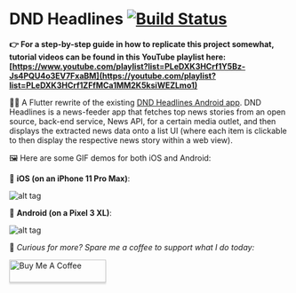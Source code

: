 # DND Headlines [![Build Status](https://app.bitrise.io/app/fc857c06d9e15704/status.svg?token=V1rAoQ3inC0Sm_DlS-N3uQ&branch=flutter)](https://app.bitrise.io/app/fc857c06d9e15704)

**👉 For a step-by-step guide in how to replicate this project somewhat, tutorial videos can be found in this YouTube playlist here: [https://www.youtube.com/playlist?list=PLeDXK3HCrf1Y5Bz-Js4PQU4o3EV7FxaBM](https://youtube.com/playlist?list=PLeDXK3HCrf1ZFfMCa1MM2K5ksiWEZLmo1)**

💁‍♂️ A Flutter rewrite of the existing [DND Headlines Android app](https://play.google.com/store/apps/details?id=com.davenotdavid.dndheadlines). DND Headlines is a news-feeder app that fetches top news stories from an open source, back-end service, News API, for a certain media outlet, and then displays the extracted news data onto a list UI (where each item is clickable to then display the respective news story within a web view).

🖼 Here are some GIF demos for both iOS and Android:

🍎 **iOS (on an iPhone 11 Pro Max)**:

![alt tag](https://media.giphy.com/media/jPPwMWAcZPzqDqX3zp/giphy.gif)

👾 **Android (on a Pixel 3 XL)**:

![alt tag](https://media.giphy.com/media/HVokdMOyKEu49UdbrE/giphy.gif)

🙏 *Curious for more? Spare me a coffee to support what I do today:* 

<a href="https://www.buymeacoffee.com/DaveNOTDavid" target="_blank"><img src="https://www.buymeacoffee.com/assets/img/custom_images/orange_img.png" alt="Buy Me A Coffee" style="height: 41px !important;width: 174px !important;box-shadow: 0px 3px 2px 0px rgba(190, 190, 190, 0.5) !important;-webkit-box-shadow: 0px 3px 2px 0px rgba(190, 190, 190, 0.5) !important;" ></a>
